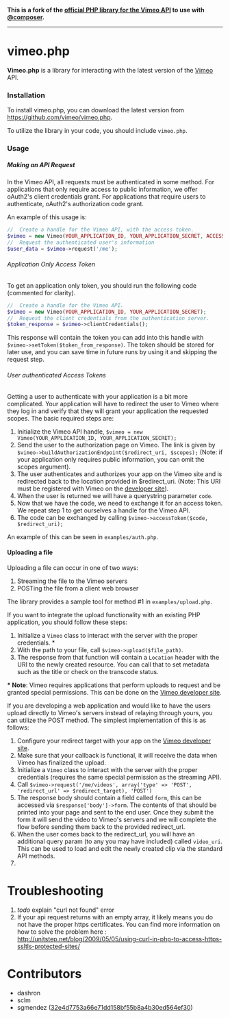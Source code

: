 **This is a fork of the [official PHP library for the Vimeo API](https://github.com/vimeo/vimeo.php) to use with [@composer](https://github.com/composer).**

---

vimeo.php
=========
**Vimeo.php** is a library for interacting with the latest version of the [Vimeo](https://vimeo.com) API.

### Installation
To install vimeo.php, you can download the latest version from https://github.com/vimeo/vimeo.php.

To utilize the library in your code, you should include `vimeo.php`.

### Usage
##### Making an API Request
In the Vimeo API, all requests must be authenticated in some method.  For applications that only require access to public information, we offer oAuth2's client credentials grant.  For applications that require users to authenticate, oAuth2's authorization code grant.

An example of this usage is:

```php
//  Create a handle for the Vimeo API, with the access token.
$vimeo = new Vimeo(YOUR_APPLICATION_ID, YOUR_APPLICATION_SECRET, ACCESS_TOKEN);
//  Request the authenticated user's information
$user_data = $vimeo->request('/me');
```


###### Application Only Access Token
To get an application only token, you should run the following code (commented for clarity).

```php
//  Create a handle for the Vimeo API.
$vimeo = new Vimeo(YOUR_APPLICATION_ID, YOUR_APPLICATION_SECRET);
//  Request the client credentials from the authentication server.
$token_response = $vimeo->clientCredentials();
```

This response will contain the token you can add into this handle with `$vimeo->setToken($token_from_response)`.  The token should be stored for later use, and you can save time in future runs by using it and skipping the request step.

###### User authenticated Access Tokens
Getting a user to authenticate with your application is a bit more complicated.  Your application will have to redirect the user to Vimeo where they log in and verify that they will grant your application the requested scopes.  The basic required steps are:

1. Initialize the Vimeo API handle, `$vimeo = new Vimeo(YOUR_APPLICATION_ID, YOUR_APPLICATION_SECRET);`
2. Send the user to the authorization page on Vimeo.  The link is given by `$vimeo->buildAuthorizationEndpoint($redirect_uri, $scopes);` (Note: if your application only requires public information, you can omit the scopes argument).
3. The user authenticates and authorizes your app on the Vimeo site and is redirected back to the location provided in $redirect_uri. (Note: This URI must be registered with Vimeo on the [developer site](https://developer.vimeo.com/)).
4. When the user is returned we will have a querystring parameter `code`.
5. Now that we have the code, we need to exchange it for an access token.  We repeat step 1 to get ourselves a handle for the Vimeo API.
6. The code can be exchanged by calling `$vimeo->accessToken($code, $redirect_uri);`

An example of this can be seen in `examples/auth.php`.


#### Uploading a file
Uploading a file can occur in one of two ways:

1. Streaming the file to the Vimeo servers
2. POSTing the file from a client web browser

The library provides a sample tool for method #1 in `examples/upload.php`.

If you want to integrate the upload functionality with an existing PHP application, you should follow these steps:

1. Initialize a `Vimeo` class to interact with the server with the proper credentials. \*
2. With the path to your file, call `$vimeo->upload($file_path)`.
3. The response from that function will contain a `Location` header with the URI to the newly created resource.  You can call that to set metadata such as the title or check on the transcode status.

**\* Note**: Vimeo requires applications that perform uploads to request and be granted special permissions.  This can be done on the [Vimeo developer site](https://developer.vimeo.com/).


If you are developing a web application and would like to have the users upload directly to Vimeo's servers instead of relaying through yours, you can utilize the POST method.  The simplest implementation of this is as follows:

1. Configure your redirect target with your app on the [Vimeo developer site](https://developer.vimeo.com).
2. Make sure that your callback is functional, it will receive the data when Vimeo has finalized the upload.
3. Initialize a `Vimeo` class to interact with the server with the proper credentials (requires the same special permission as the streaming API).
4. Call `$vimeo->request('/me/videos', array('type' => 'POST', 'redirect_url' => $redirect_target), 'POST')`
5. The response body should contain a field called `form`, this can be accessed via `$response['body']->form`.  The contents of that should be printed into your page and sent to the end user.  Once they submit the form it will send the video to Vimeo's servers and we will complete the flow before sending them back to the provided redirect_url.
6. When the user comes back to the redirect_url, you will have an additional query param (to any you may have included) called `video_uri`.  This can be used to load and edit the newly created clip via the standard API methods.
7.

# Troubleshooting

1. *todo* explain "curl not found" error
2. If your api request returns with an empty array, it likely means you do not have the proper https certificates. You can find more information on how to solve the problem here : http://unitstep.net/blog/2009/05/05/using-curl-in-php-to-access-https-ssltls-protected-sites/

# Contributors
- dashron
- sclm
- sgmendez ([32e4d7753a66e71dd158bf55b8a4b30ed564ef30](https://github.com/vimeo/vimeo.php/commit/32e4d7753a66e71dd158bf55b8a4b30ed564ef30))
